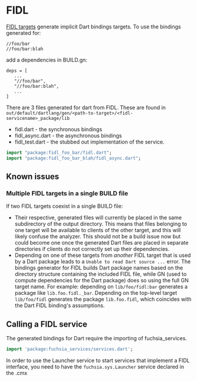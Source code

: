 # FIDL


[FIDL targets][fidl] generate implicit Dart bindings targets. To use the
bindings generated for:

```
//foo/bar
//foo/bar:blah
```

add a dependencies in BUILD.gn:

```
deps = [
   ...
   "//foo/bar",
   "//foo/bar:blah",
   ...
]
```

There are 3 files generated for dart from FIDL.  These are found in
`out/default/dartlang/gen/<path-to-target>/<fidl-servicename>_package/lib`

* fidl.dart - the synchronous bindings
* fidl_async.dart - the asynchronous bindings
* fidl_test.dart - the stubbed out implementation of the service.


```dart
import "package:fidl_foo_bar/fidl.dart";
import "package:fidl_foo_bar_blah/fidl_async.dart";
```


## Known issues

### Multiple FIDL targets in a single BUILD file

If two FIDL targets coexist in a single BUILD file:

* Their respective, generated files will currently be placed in the same
  subdirectory of the output directory.  This means that files belonging to one
  target will be available to clients of the other target, and this will likely
  confuse the analyzer.  This should not be a build issue now but could become
  one once the generated Dart files are placed in separate directories if
  clients do not correctly set up their dependencies.
* Depending on one of these targets from *another* FIDL target that is used by
  a Dart package leads to a `Unable to read Dart source ...` error. The
  bindings generator for FIDL builds Dart package names based on the directory
  structure containing the included FIDL file, while GN (used to compute
  dependencies for the Dart package) does so using the full GN target name. For
  example: depending on `lib/foo/fidl:bar` generates a package like
  `lib.foo.fidl._bar`. Depending on the top-level target `lib/foo/fidl`
  generates the package `lib.foo.fidl`, which coincides with the Dart FIDL
  binding's assumptions.
  
## Calling a FIDL service

The generated bindings for Dart require the importing of fuchsia_services.


```dart
import 'package:fuchsia_services/services.dart';
```


In order to use the Launcher service to start services that implement a FIDL interface,
you need to have the `fuchsia.sys.Launcher` service declared in the .cmx


[fidl]: /build/fidl/fidl.gni "FIDL"

